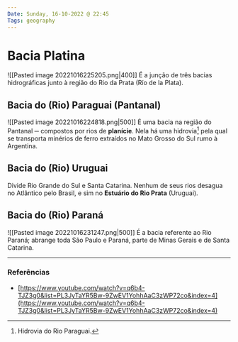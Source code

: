 ```yaml
---
Date: Sunday, 16-10-2022 @ 22:45
Tags: geography
---
```

# Bacia Platina
![[Pasted image 20221016225205.png|400]]
É a junção de três bacias hidrográficas junto à região do Rio da Prata (Río de la Plata).

## Bacia do (Rio) Paraguai (Pantanal)
![[Pasted image 20221016224818.png|500]]
É uma bacia na região do Pantanal ─ compostos por rios de **planície**. Nela há uma hidrovia[^1] pela qual se transporta minérios de ferro extraídos no Mato Grosso do Sul rumo à Argentina. 

## Bacia do (Rio) Uruguai
Divide Rio Grande do Sul e Santa Catarina. Nenhum de seus rios desagua no Atlântico pelo Brasil, e sim no **Estuário do Rio Prata** (Uruguai).

## Bacia do (Rio) Paraná
![[Pasted image 20221016231247.png|500]]
É a bacia referente ao Rio Paraná; abrange toda São Paulo e Paraná, parte de Minas Gerais e de Santa Catarina.

---
### Referências
- [https://www.youtube.com/watch?v=q6b4-TJZ3g0&list=PL3JyTaYR5Bw-9ZwEV1YohhAaC3zWP72co&index=4](https://www.youtube.com/watch?v=q6b4-TJZ3g0&list=PL3JyTaYR5Bw-9ZwEV1YohhAaC3zWP72co&index=4)

[^1]: Hidrovia do Rio Paraguai.
